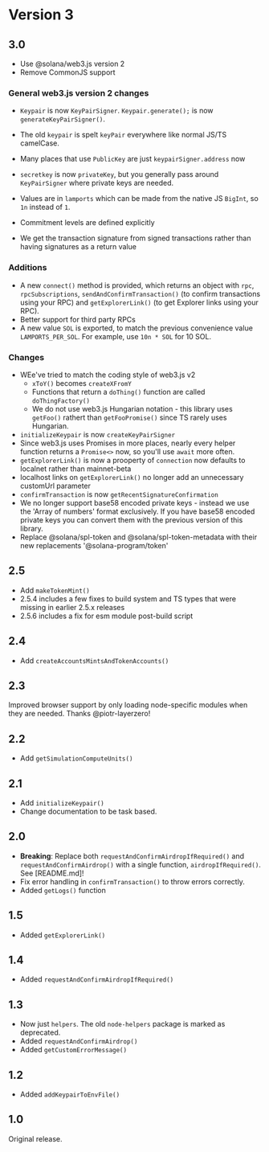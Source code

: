 # Version 3

## 3.0

- Use @solana/web3.js version 2
- Remove CommonJS support

### General web3.js version 2 changes

- `Keypair` is now `KeyPairSigner`. `Keypair.generate();` is now `generateKeyPairSigner()`.
- The old `keypair` is spelt `keyPair` everywhere like normal JS/TS camelCase.

- Many places that use `PublicKey` are just `keypairSigner.address` now
- `secretkey` is now `privateKey`, but you generally pass around `KeyPairSigner` where private keys are needed.
- Values are in `lamports` which can be made from the native JS `BigInt`, so `1n` instead of `1`.
- Commitment levels are defined explicitly
- We get the transaction signature from signed transactions rather than having signatures as a return value

### Additions

- A new `connect()` method is provided, which returns an object with `rpc`, `rpcSubscriptions`, `sendAndConfirmTransaction()` (to confirm transactions using your RPC) and `getExplorerLink()` (to get Explorer links using your RPC).
- Better support for third party RPCs
- A new value `SOL` is exported, to match the previous convenience value `LAMPORTS_PER_SOL`. For example, use `10n * SOL` for 10 SOL.

### Changes

- WEe've tried to match the coding style of web3.js v2
  - `xToY()` becomes `createXFromY`
  - Functions that return a `doThing()` function are called `doThingFactory()`
  - We do not use web3.js Hungarian notation - this library uses `getFoo()` rathert than `getFooPromise()` since TS rarely uses Hungarian.
- `initializeKeypair` is now `createKeyPairSigner`
- Since web3.js uses Promises in more places, nearly every helper function returns a `Promise<>` now, so you'll use `await` more often.
- `getExplorerLink()` is now a prooperty of `connection` now defaults to localnet rather than mainnet-beta
- localhost links on `getExplorerLink()` no longer add an unnecessary customUrl parameter
- `confirmTransaction` is now `getRecentSignatureConfirmation`
- We no longer support base58 encoded private keys - instead we use the 'Array of numbers' format exclusively. If you have base58 encoded private keys you can convert them with the previous version of this library.
- Replace @solana/spl-token and @solana/spl-token-metadata with their new replacements '@solana-program/token'

## 2.5

- Add `makeTokenMint()`
- 2.5.4 includes a few fixes to build system and TS types that were missing in earlier 2.5.x releases
- 2.5.6 includes a fix for esm module post-build script

## 2.4

- Add `createAccountsMintsAndTokenAccounts()`

## 2.3

Improved browser support by only loading node-specific modules when they are needed. Thanks @piotr-layerzero!

## 2.2

- Add `getSimulationComputeUnits()`

## 2.1

- Add `initializeKeypair()`
- Change documentation to be task based.

## 2.0

- **Breaking**: Replace both `requestAndConfirmAirdropIfRequired()` and `requestAndConfirmAirdrop()` with a single function, `airdropIfRequired()`. See [README.md]!
- Fix error handling in `confirmTransaction()` to throw errors correctly.
- Added `getLogs()` function

## 1.5

- Added `getExplorerLink()`

## 1.4

- Added `requestAndConfirmAirdropIfRequired()`

## 1.3

- Now just `helpers`. The old `node-helpers` package is marked as deprecated.
- Added `requestAndConfirmAirdrop()`
- Added `getCustomErrorMessage()`

## 1.2

- Added `addKeypairToEnvFile()`

## 1.0

Original release.
